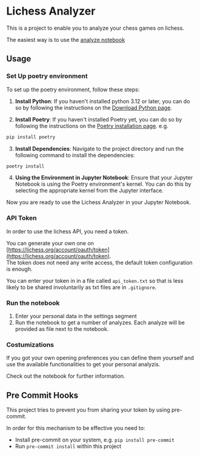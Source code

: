 # Lichess Analyzer

This is a project to enable you to analyze your chess games on lichess.

The easiest way is to use the [analyze notebook](./lichess_analyzer/notebook/analyze.ipynb)

## Usage

### Set Up poetry environment

To set up the poetry environment, follow these steps:

1. **Install Python**: If you haven't installed python 3.12 or later, you can do so by following the instructions on the [Download Python page](https://www.python.org/downloads/).

2. **Install Poetry**: If you haven't installed Poetry yet, you can do so by following the instructions on the [Poetry installation page](https://python-poetry.org/docs/#installation). e.g.

  ```sh
  pip install poetry
  ```

3. **Install Dependencies**: Navigate to the project directory and run the following command to install the dependencies:

  ```sh
  poetry install
  ```

4. **Using the Environment in Jupyter Notebook**: Ensure that your Jupyter Notebook is using the Poetry environment's kernel. You can do this by selecting the appropriate kernel from the Jupyter interface.

Now you are ready to use the Lichess Analyzer in your Jupyter Notebook.

### API Token

In order to use the lichess API, you need a token.

You can generate your own one on [https://lichess.org/account/oauth/token](https://lichess.org/account/oauth/token).  
The token does not need any write access, the default token configuration is enough.

You can enter your token in in a file called `api_token.txt` so that is less likely to be shared involuntarily as txt files are in `.gitignore`.

### Run the notebook

1. Enter your personal data in the settings segment
2. Run the notebook to get a number of analyzes. Each analyze will be provided as file next to the notebook.

### Costumizations

If you got your own opening preferences you can define them yourself and use the available functionalities to get your personal analyzis.

Check out the notebook for further information.

## Pre Commit Hooks

This project tries to prevent you from sharing your token by using pre-commit.

In order for this mechanism to be effective you need to:

- Install pre-commit on your system, e.g. `pip install pre-commit`
- Run `pre-commit install` within this project
